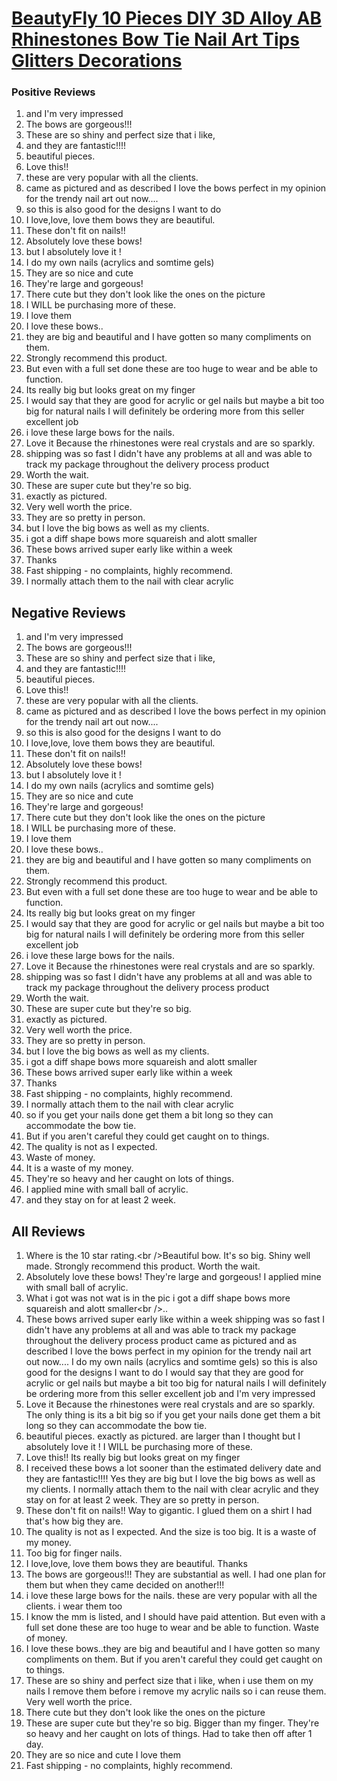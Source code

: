 # [BeautyFly 10 Pieces DIY 3D Alloy AB Rhinestones Bow Tie Nail Art Tips Glitters Decorations](https://products.checkmycream.com/products/BeautyFly-10-Pieces-DIY-3D-Alloy-AB-Rhinestones-Bow-Tie-Nail-Art-Tips-Glitters-Decorations.html)

### Positive Reviews

<ol>
      <li>and I&#x27;m very impressed</li>
      <li>The bows are gorgeous!!!</li>
      <li>These are so shiny and perfect size that i like,</li>
      <li>and they are fantastic!!!!</li>
      <li>beautiful pieces.</li>
      <li>Love this!!</li>
      <li>these are very popular with all the clients.</li>
      <li>came as pictured and as described I love the bows perfect in my opinion for the trendy nail art out now....</li>
      <li>so this is also good for the designs I want to do</li>
      <li>I love,love, love them bows they are beautiful.  </li>
      <li>These don&#x27;t fit on nails!!</li>
      <li>Absolutely love these bows!</li>
      <li>but I absolutely love it !</li>
      <li>I do my own nails (acrylics and somtime gels)  </li>
      <li>They are so nice and cute</li>
      <li>They&#x27;re large and gorgeous!</li>
      <li>There cute but they don&#x27;t look like the ones on the picture</li>
      <li>I WILL be purchasing more of these.</li>
      <li>I love them</li>
      <li>I love these bows..</li>
      <li>they are big and beautiful and I have gotten so many compliments on them.</li>
      <li>Strongly recommend this product.</li>
      <li>But even with a full set done these are too huge to wear and be able to function.</li>
      <li>Its really big but looks great on my finger</li>
      <li>I would say that they are good for acrylic or gel nails but maybe a bit too big for natural nails I will definitely be ordering more from this seller excellent job</li>
      <li>i love these large bows for the nails.</li>
      <li>Love it Because the rhinestones were real crystals and are so sparkly.</li>
      <li>shipping was so fast I didn&#x27;t have any problems at all and was able to track my package throughout the delivery process product</li>
      <li>Worth the wait.</li>
      <li>These are super cute but they&#x27;re so big.</li>
      <li>exactly as pictured.</li>
      <li>Very well worth the price.</li>
      <li>They are so pretty in person.</li>
      <li>but I love the big bows as well as my clients.</li>
      <li>i got a diff shape bows more squareish and alott smaller</li>
      <li>These bows arrived super early like within a week</li>
      <li>Thanks</li>
      <li>Fast shipping - no complaints, highly recommend.</li>
      <li>I normally attach them to the nail with clear acrylic</li>
</ol>


<h2>Negative Reviews</h2>
<ol>
<li> and I&#x27;m very impressed</li>
<li> The bows are gorgeous!!!</li>
<li> These are so shiny and perfect size that i like,</li>
<li> and they are fantastic!!!!</li>
<li> beautiful pieces.</li>
<li> Love this!!</li>
<li> these are very popular with all the clients.</li>
<li> came as pictured and as described I love the bows perfect in my opinion for the trendy nail art out now....</li>
<li> so this is also good for the designs I want to do</li>
<li> I love,love, love them bows they are beautiful.  </li>
<li> These don&#x27;t fit on nails!!</li>
<li> Absolutely love these bows!</li>
<li> but I absolutely love it !</li>
<li> I do my own nails (acrylics and somtime gels)  </li>
<li> They are so nice and cute</li>
<li> They&#x27;re large and gorgeous!</li>
<li> There cute but they don&#x27;t look like the ones on the picture</li>
<li> I WILL be purchasing more of these.</li>
<li> I love them</li>
<li> I love these bows..</li>
<li> they are big and beautiful and I have gotten so many compliments on them.</li>
<li> Strongly recommend this product.</li>
<li> But even with a full set done these are too huge to wear and be able to function.</li>
<li> Its really big but looks great on my finger</li>
<li> I would say that they are good for acrylic or gel nails but maybe a bit too big for natural nails I will definitely be ordering more from this seller excellent job</li>
<li> i love these large bows for the nails.</li>
<li> Love it Because the rhinestones were real crystals and are so sparkly.</li>
<li> shipping was so fast I didn&#x27;t have any problems at all and was able to track my package throughout the delivery process product</li>
<li> Worth the wait.</li>
<li> These are super cute but they&#x27;re so big.</li>
<li> exactly as pictured.</li>
<li> Very well worth the price.</li>
<li> They are so pretty in person.</li>
<li> but I love the big bows as well as my clients.</li>
<li> i got a diff shape bows more squareish and alott smaller</li>
<li> These bows arrived super early like within a week</li>
<li> Thanks</li>
<li> Fast shipping - no complaints, highly recommend.</li>
<li> I normally attach them to the nail with clear acrylic</li>
<li> so if you get your nails done get them a bit long so they can accommodate the bow tie.</li>
<li> But if you aren&#x27;t careful they could get caught on to things.</li>
<li> The quality is not as I expected.  </li>
<li> Waste of money.</li>
<li> It is a waste of my money.</li>
<li> They&#x27;re so heavy and her caught on lots of things.</li>
<li> I applied mine with small ball of acrylic.</li>
<li> and they stay on for at least 2 week.</li>
</ol>

<h2>All Reviews</h2>

<ol>
    <li> Where is the 10 star rating.&lt;br /&gt;Beautiful bow. It&#x27;s so big. Shiny well made. Strongly recommend this product. Worth the wait.</li>
    <li> Absolutely love these bows! They&#x27;re large and gorgeous! I applied mine with small ball of acrylic.</li>
    <li> What i got was not wat is in the pic i got a diff shape bows more squareish and alott smaller&lt;br /&gt;..</li>
    <li> These bows arrived super early like within a week shipping was so fast I didn&#x27;t have any problems at all and was able to track my package throughout the delivery process product came as pictured and as described I love the bows perfect in my opinion for the trendy nail art out now.... I do my own nails (acrylics and somtime gels)  so this is also good for the designs I want to do I would say that they are good for acrylic or gel nails but maybe a bit too big for natural nails I will definitely be ordering more from this seller excellent job and I&#x27;m very impressed</li>
    <li> Love it Because the rhinestones were real crystals and are so sparkly. The only thing is its a bit big so if you get your nails done get them a bit long so they can accommodate the bow tie.</li>
    <li> beautiful pieces. exactly as pictured. are larger than I thought but I absolutely love it ! I WILL be purchasing more of these.</li>
    <li> Love this!! Its really big but looks great on my finger</li>
    <li> I received these bows a lot sooner than the estimated delivery date and they are fantastic!!!! Yes they are big but I love the big bows as well as my clients. I normally attach them to the nail with clear acrylic and they stay on for at least 2 week. They are so pretty in person.</li>
    <li> These don&#x27;t fit on nails!! Way to gigantic. I glued them on a shirt I had that&#x27;s how big they are.</li>
    <li> The quality is not as I expected.  And the size is too big.  It is a waste of my money.</li>
    <li> Too big for finger nails.</li>
    <li> I love,love, love them bows they are beautiful.  Thanks</li>
    <li> The bows are gorgeous!!! They are substantial as well. I had one plan for them but when they came decided on another!!!</li>
    <li> i love these large bows for the nails. these are very popular with all the clients. i wear them too</li>
    <li> I know the mm is listed, and I should have paid attention. But even with a full set done these are too huge to wear and be able to function. Waste of money.</li>
    <li> I love these bows..they are big and beautiful and I have gotten so many compliments on them. But if you aren&#x27;t careful they could get caught on to things.</li>
    <li> These are so shiny and perfect size that i like, when i use them on my nails I remove them before i remove my acrylic nails so i can reuse them. Very well worth the price.</li>
    <li> There cute but they don&#x27;t look like the ones on the picture</li>
    <li> These are super cute but they&#x27;re so big. Bigger than my finger. They&#x27;re so heavy and her caught on lots of things. Had to take then off after 1 day.</li>
    <li> They are so nice and cute I love them</li>
    <li> Fast shipping - no complaints, highly recommend.</li>
</ol>




